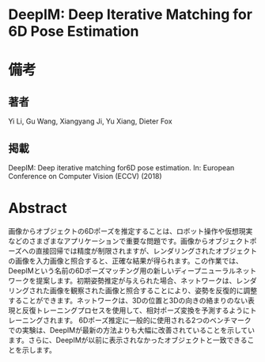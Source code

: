 # DeepIM: Deep Iterative Matching for 6D Pose Estimation

# 備考
## 著者
Yi Li, Gu Wang, Xiangyang Ji, Yu Xiang, Dieter Fox

## 掲載
DeepIM: Deep iterative matching for6D pose estimation. In: European Conference on Computer Vision (ECCV) (2018)

# Abstract
画像からオブジェクトの6Dポーズを推定することは、ロボット操作や仮想現実などのさまざまなアプリケーションで重要な問題です。画像からオブジェクトポーズへの直接回帰では精度が制限されますが、レンダリングされたオブジェクトの画像を入力画像と照合すると、正確な結果が得られます。この作業では、DeepIMという名前の6Dポーズマッチング用の新しいディープニューラルネットワークを提案します。初期姿勢推定が与えられた場合、ネットワークは、レンダリングされた画像を観察された画像と照合することにより、姿勢を反復的に調整することができます。ネットワークは、3Dの位置と3Dの向きの絡まりのない表現と反復トレーニングプロセスを使用して、相対ポーズ変換を予測するようにトレーニングされます。 6Dポーズ推定に一般的に使用される2つのベンチマークでの実験は、DeepIMが最新の方法よりも大幅に改善されていることを示しています。さらに、DeepIMが以前に表示されなかったオブジェクトと一致できることを示します。
